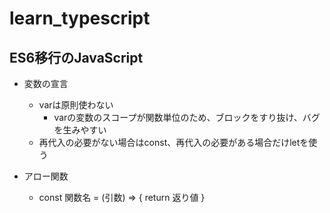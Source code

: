 # learn_typescript

## ES6移行のJavaScript

- 変数の宣言
  - varは原則使わない
    - varの変数のスコープが関数単位のため、ブロックをすり抜け、バグを生みやすい
  - 再代入の必要がない場合はconst、再代入の必要がある場合だけletを使う

- アロー関数
  - const 関数名 = (引数) => { return 返り値 }

